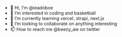 - 👋 Hi, I’m @ieadoboe
- 👀 I’m interested in coding and basketball
- 🌱 I’m currently learning vercel, strapi, next.js
- 💞️ I’m looking to collaborate on anything interesting
- 📫 How to reach me @beezy_aie on twitter

<!---
ieadoboe/ieadoboe is a ✨ special ✨ repository because its `README.md` (this file) appears on your GitHub profile.
You can click the Preview link to take a look at your changes.
--->
